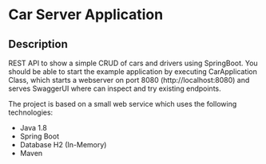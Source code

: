 # Car Server Application

## Description
REST API to show a simple CRUD of cars and drivers using SpringBoot.
You should be able to start the example application by executing CarApplication Class, which starts a webserver on port 8080 (http://localhost:8080) and serves SwaggerUI where can inspect and try existing endpoints.

The project is based on a small web service which uses the following technologies:

* Java 1.8
* Spring Boot
* Database H2 (In-Memory)
* Maven


